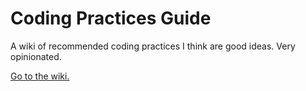 # Coding Practices Guide

A wiki of recommended coding practices I think are good ideas. Very opinionated.

[Go to the wiki.](https://github.com/stephenkoo/opinionated-coding-practices/wiki)

